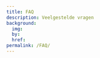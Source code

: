 ```yaml
---
title: FAQ
description: Veelgestelde vragen
background:
  img: 
  by: 
  href:
permalink: /FAQ/
---
```

